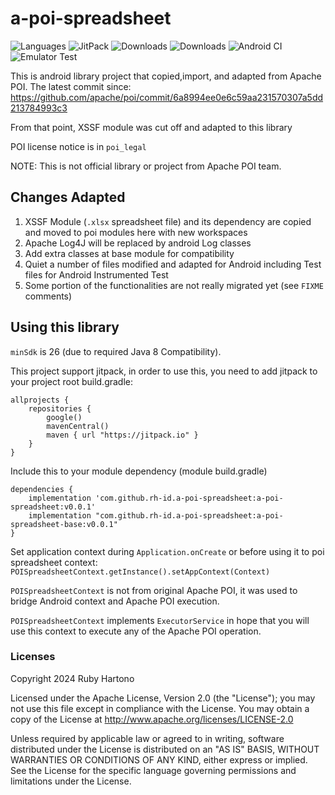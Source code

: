 # a-poi-spreadsheet

![Languages](https://img.shields.io/github/languages/top/rh-id/a-poi-spreadsheet)
![JitPack](https://img.shields.io/jitpack/v/github/rh-id/a-poi-spreadsheet)
![Downloads](https://jitpack.io/v/rh-id/a-poi-spreadsheet/week.svg)
![Downloads](https://jitpack.io/v/rh-id/a-poi-spreadsheet/month.svg)
![Android CI](https://github.com/rh-id/a-poi-spreadsheet/actions/workflows/gradlew-build.yml/badge.svg)
![Emulator Test](https://github.com/rh-id/a-poi-spreadsheet/actions/workflows/android-emulator-test.yml/badge.svg)

This is android library project that copied,import, and adapted from Apache POI.
The latest commit since: https://github.com/apache/poi/commit/6a8994ee0e6c59aa231570307a5dd213784993c3

From that point, XSSF module was cut off and adapted to this library

POI license notice is in `poi_legal`

NOTE: This is not official library or project from Apache POI team.

## Changes Adapted
1. XSSF Module (`.xlsx` spreadsheet file) and its dependency are copied and moved to poi modules here with new workspaces
2. Apache Log4J will be replaced by android Log classes
3. Add extra classes at base module for compatibility
4. Quiet a number of files modified and adapted for Android including Test files for Android Instrumented Test
5. Some portion of the functionalities are not really migrated yet (see `FIXME` comments)

## Using this library

`minSdk` is 26 (due to required Java 8 Compatibility).

This project support jitpack, in order to use this, you need to add jitpack to your project root build.gradle:
```
allprojects {
    repositories {
        google()
        mavenCentral()
        maven { url "https://jitpack.io" }
    }
}
```

Include this to your module dependency (module build.gradle)
```
dependencies {
    implementation 'com.github.rh-id.a-poi-spreadsheet:a-poi-spreadsheet:v0.0.1'
    implementation "com.github.rh-id.a-poi-spreadsheet:a-poi-spreadsheet-base:v0.0.1"
}
```

Set application context during `Application.onCreate` or before using it to poi spreadsheet context: `POISpreadsheetContext.getInstance().setAppContext(Context)`

`POISpreadsheetContext` is not from original Apache POI, it was used to bridge Android context and Apache POI execution.

`POISpreadsheetContext` implements `ExecutorService` in hope that you will use this context to execute any of the Apache POI operation.

### Licenses

Copyright 2024 Ruby Hartono

Licensed under the Apache License, Version 2.0 (the "License"); you may not use this file except in compliance with the License. You may obtain a copy of the License at http://www.apache.org/licenses/LICENSE-2.0

Unless required by applicable law or agreed to in writing, software distributed under the License is distributed on an "AS IS" BASIS, WITHOUT WARRANTIES OR CONDITIONS OF ANY KIND, either express or implied. See the License for the specific language governing permissions and limitations under the License.

